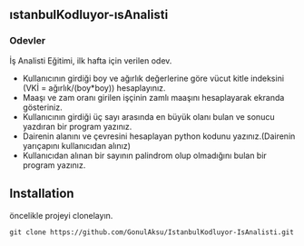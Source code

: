## ıstanbulKodluyor-ısAnalisti
### Odevler

İş Analisti Eğitimi, ilk hafta için verilen odev.
* Kullanıcının girdiği boy ve ağırlık değerlerine göre vücut kitle indeksini (VKİ = ağırlık/(boy*boy)) hesaplayınız.
* Maaşı ve zam oranı girilen işçinin zamlı maaşını hesaplayarak ekranda gösteriniz.
* Kullanıcının girdiği üç sayı arasında en büyük olanı bulan ve sonucu yazdıran bir program yazınız.
* Dairenin alanını ve çevresini hesaplayan python kodunu yazınız.(Dairenin yarıçapını kullanıcıdan alınız)
* Kullanıcıdan alınan bir sayının palindrom olup olmadığını bulan bir program yazınız.

## Installation
öncelikle projeyi clonelayın. 
```
git clone https://github.com/GonulAksu/IstanbulKodluyor-IsAnalisti.git

```
